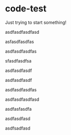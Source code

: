 # code-test
Just trying to start something!

asdfasdfasdfasd

asfasdfasdfas

asdfasdfasdfas

sfasdfasdfsa


asdfasdfasdf

asdfasdfasdf

asdfasdfasdfas

asdfasdfasdfasd

asdfasfasdfa


asdfasdfasd

asdfsadfasd
